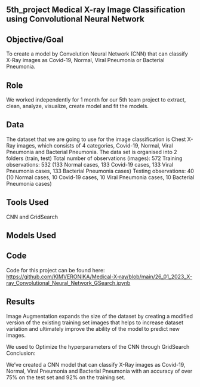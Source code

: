  ## 5th_project Medical X-ray Image Classification using Convolutional Neural Network
 
 ## Objective/Goal
 To create a model by Convolution Neural Network (CNN) that can classify X-Ray images as Covid-19, Normal, Viral Pneumonia or Bacterial Pneumonia. 
 
 ## Role
 We worked independently for 1 month for our 5th team project to extract, clean, analyze, visualize, create model and fit the models.
 
 ## Data
 The dataset that we are going to use for the image classification is Chest X-Ray images, which consists of 4 categories,  Covid-19, Normal, Viral Pneumonia and     Bacterial Pneumonia.
 The data set is organised into 2 folders (train, test) 
 Total number of observations (images): 572
 Training observations: 532 (133 Normal cases, 133 Covid-19 cases, 133 Viral Pneumonia cases, 133 Bacterial Pneumonia cases)
 Testing observations: 40 (10 Normal cases, 10 Covid-19 cases, 10 Viral Pneumonia cases, 10 Bacterial Pneumonia cases)
 
 ## Tools Used
 CNN and GridSearch
 
 ## Models Used
 
 ## Code 
 Code for this project can be found here: https://github.com/KIMVERONIKA/Medical-X-ray/blob/main/26_01_2023_X-ray_Convolutional_Neural_Network_GSearch.ipynb
   
 ## Results

 Image Augmentation expands the size of the dataset by creating a modified version of the existing training set images that helps to increase dataset variation and     ultimately improve the ability of the model to predict new images.
 
 We used to Optimize the hyperparameters of the CNN through GridSearch
 Conclusion: 
  
 We’ve created a CNN model that can classify X-Ray images as Covid-19, Normal, Viral Pneumonia and Bacterial Pneumonia  with an accuracy of over 75% on the test set and 92% on the training set.
